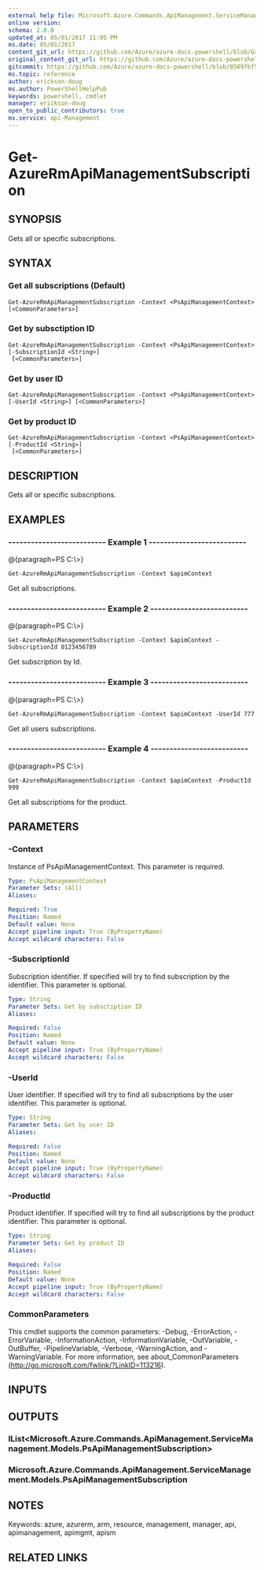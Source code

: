 ```yaml
---
external help file: Microsoft.Azure.Commands.ApiManagement.ServiceManagement.dll-Help.xml
online version:
schema: 2.0.0
updated_at: 05/01/2017 21:05 PM
ms.date: 05/01/2017
content_git_url: https://github.com/Azure/azure-docs-powershell/blob/Graham71298/azureps-cmdlets-docs/ResourceManager/AzureRM.ApiManagement/v1.0.4.3/Get-AzureRmApiManagementSubscription.md
original_content_git_url: https://github.com/Azure/azure-docs-powershell/blob/Graham71298/azureps-cmdlets-docs/ResourceManager/AzureRM.ApiManagement/v1.0.4.3/Get-AzureRmApiManagementSubscription.md
gitcommit: https://github.com/Azure/azure-docs-powershell/blob/0589fbf53d27e39e0cf445261d29c64fb0859d62
ms.topic: reference
author: erickson-doug
ms.author: PowerShellHelpPub
keywords: powershell, cmdlet
manager: erickson-doug
open_to_public_contributors: true
ms.service: api-Management
---
```


# Get-AzureRmApiManagementSubscription

## SYNOPSIS
Gets all or specific subscriptions.

## SYNTAX

### Get all subscriptions (Default)
```
Get-AzureRmApiManagementSubscription -Context <PsApiManagementContext> [<CommonParameters>]
```

### Get by subsctiption ID
```
Get-AzureRmApiManagementSubscription -Context <PsApiManagementContext> [-SubscriptionId <String>]
 [<CommonParameters>]
```

### Get by user ID
```
Get-AzureRmApiManagementSubscription -Context <PsApiManagementContext> [-UserId <String>] [<CommonParameters>]
```

### Get by product ID
```
Get-AzureRmApiManagementSubscription -Context <PsApiManagementContext> [-ProductId <String>]
 [<CommonParameters>]
```

## DESCRIPTION
Gets all or specific subscriptions.

## EXAMPLES

### --------------------------  Example 1  --------------------------
@{paragraph=PS C:\\\>}





```
Get-AzureRmApiManagementSubscription -Context $apimContext
```

Get all subscriptions.

### --------------------------  Example 2  --------------------------
@{paragraph=PS C:\\\>}





```
Get-AzureRmApiManagementSubscription -Context $apimContext -SubscriptionId 0123456789
```

Get subscription by Id.

### --------------------------  Example 3  --------------------------
@{paragraph=PS C:\\\>}





```
Get-AzureRmApiManagementSubscription -Context $apimContext -UserId 777
```

Get all users subscriptions.

### --------------------------  Example 4  --------------------------
@{paragraph=PS C:\\\>}





```
Get-AzureRmApiManagementSubscription -Context $apimContext -ProductId 999
```

Get all subscriptions for the product.

## PARAMETERS

### -Context
Instance of PsApiManagementContext.
This parameter is required.

```yaml
Type: PsApiManagementContext
Parameter Sets: (All)
Aliases: 

Required: True
Position: Named
Default value: None
Accept pipeline input: True (ByPropertyName)
Accept wildcard characters: False
```

### -SubscriptionId
Subscription identifier.
If specified will try to find subscription by the identifier.
This parameter is optional.

```yaml
Type: String
Parameter Sets: Get by subsctiption ID
Aliases: 

Required: False
Position: Named
Default value: None
Accept pipeline input: True (ByPropertyName)
Accept wildcard characters: False
```

### -UserId
User identifier.
If specified will try to find all subscriptions by the user identifier.
This parameter is optional.

```yaml
Type: String
Parameter Sets: Get by user ID
Aliases: 

Required: False
Position: Named
Default value: None
Accept pipeline input: True (ByPropertyName)
Accept wildcard characters: False
```

### -ProductId
Product identifier.
If specified will try to find all subscriptions by the product identifier.
This parameter is optional.

```yaml
Type: String
Parameter Sets: Get by product ID
Aliases: 

Required: False
Position: Named
Default value: None
Accept pipeline input: True (ByPropertyName)
Accept wildcard characters: False
```

### CommonParameters
This cmdlet supports the common parameters: -Debug, -ErrorAction, -ErrorVariable, -InformationAction, -InformationVariable, -OutVariable, -OutBuffer, -PipelineVariable, -Verbose, -WarningAction, and -WarningVariable. For more information, see about_CommonParameters (http://go.microsoft.com/fwlink/?LinkID=113216).

## INPUTS

## OUTPUTS

### IList<Microsoft.Azure.Commands.ApiManagement.ServiceManagement.Models.PsApiManagementSubscription>

### Microsoft.Azure.Commands.ApiManagement.ServiceManagement.Models.PsApiManagementSubscription

## NOTES
Keywords: azure, azurerm, arm, resource, management, manager, api, apimanagement, apimgmt, apism

## RELATED LINKS

